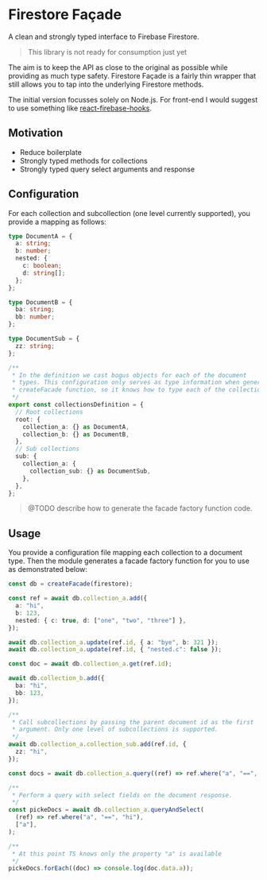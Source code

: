 # Firestore Façade

A clean and strongly typed interface to Firebase Firestore.

> This library is not ready for consumption just yet

The aim is to keep the API as close to the original as possible while providing
as much type safety. Firestore Façade is a fairly thin wrapper that still allows
you to tap into the underlying Firestore methods.

The initial version focusses solely on Node.js. For front-end I
would suggest to use something like
[react-firebase-hooks](https://github.com/csfrequency/react-firebase-hooks).

## Motivation

- Reduce boilerplate
- Strongly typed methods for collections
- Strongly typed query select arguments and response

## Configuration

For each collection and subcollection (one level currently supported), you
provide a mapping as follows:

```ts
type DocumentA = {
  a: string;
  b: number;
  nested: {
    c: boolean;
    d: string[];
  };
};

type DocumentB = {
  ba: string;
  bb: number;
};

type DocumentSub = {
  zz: string;
};

/**
 * In the definition we cast bogus objects for each of the document
 * types. This configuration only serves as type information when generating the
 * createFacade function, so it knows how to type each of the collection methods.
 */
export const collectionsDefinition = {
  // Root collections
  root: {
    collection_a: {} as DocumentA,
    collection_b: {} as DocumentB,
  },
  // Sub collections
  sub: {
    collection_a: {
      collection_sub: {} as DocumentSub,
    },
  },
};
```

> @TODO describe how to generate the facade factory function code.

## Usage

You provide a configuration file mapping each collection to a document type.
Then the module generates a facade factory function for you to use as
demonstrated below:

```ts
const db = createFacade(firestore);

const ref = await db.collection_a.add({
  a: "hi",
  b: 123,
  nested: { c: true, d: ["one", "two", "three"] },
});

await db.collection_a.update(ref.id, { a: "bye", b: 321 });
await db.collection_a.update(ref.id, { "nested.c": false });

const doc = await db.collection_a.get(ref.id);

await db.collection_b.add({
  ba: "hi",
  bb: 123,
});

/**
 * Call subcollections by passing the parent document id as the first
 * argument. Only one level of subcollections is supported.
 */
await db.collection_a.collection_sub.add(ref.id, {
  zz: "hi",
});

const docs = await db.collection_a.query((ref) => ref.where("a", "==", "hi"));

/**
 * Perform a query with select fields on the document response.
 */
const pickeDocs = await db.collection_a.queryAndSelect(
  (ref) => ref.where("a", "==", "hi"),
  ["a"],
);

/**
 * At this point TS knows only the property "a" is available
 */
pickeDocs.forEach((doc) => console.log(doc.data.a));
```
